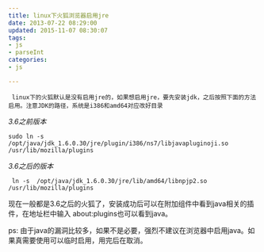```yaml
---
title: linux下火狐浏览器启用jre
date: 2013-07-22 08:29:00
updated: 2015-11-07 08:30:07
tags: 
- js
- parseInt
categories: 
- js

---
```

     linux下的火狐默认是没有启用jre的，如果想启用jre，要先安装jdk，之后按照下面的方法启用。注意JDK的路径，系统是i386和amd64对应改好目录 

*3.6之前版本*

    sudo ln -s /opt/java/jdk_1.6.0.30/jre/plugin/i386/ns7/libjavapluginoji.so  /usr/lib/mozilla/plugins

*3.6之后的版本*


<!--more-->


     ln -s  /opt/java/jdk_1.6.0.30/jre/lib/amd64/libnpjp2.so /usr/lib/mozilla/plugins


现在一般都是3.6之后的火狐了，安装成功后可以在附加组件中看到java相关的插件，在地址栏中输入 about:plugins也可以看到java。

ps: 由于java的漏洞比较多，如果不是必要，强烈不建议在浏览器中启用java。如果真需要使用可以临时启用，用完后在取消。


